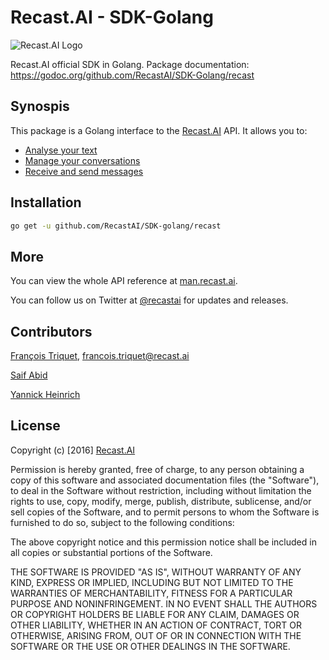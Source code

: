 # Recast.AI - SDK-Golang

[logo]: https://github.com/RecastAI/SDK-NodeJs/blob/master/misc/logo-inline.png "Recast.AI"

![Recast.AI Logo][logo]

Recast.AI official SDK in Golang.
Package documentation: https://godoc.org/github.com/RecastAI/SDK-Golang/recast

## Synospis

This package is a Golang interface to the [Recast.AI](https://recast.ai) API. It allows you to:
- [Analyse your text](https://github.com/RecastAI/SDK-Golang/wiki/Analyse-text)
- [Manage your conversations](https://github.com/RecastAI/SDK-Golang/wiki/Build-your-bot)
- [Receive and send messages](https://github.com/RecastAI/SDK-Golang/wiki/Build-your-bot)

## Installation

```bash
go get -u github.com/RecastAI/SDK-golang/recast
```

## More

You can view the whole API reference at [man.recast.ai](https://man.recast.ai).

You can follow us on Twitter at [@recastai](https://twitter.com/recastai) for updates and releases.

## Contributors

[François Triquet](https://github.com/ftriquet), francois.triquet@recast.ai

[Saif Abid](https://github.com/saifabid)

[Yannick Heinrich](https://github.com/yageek)

## License

Copyright (c) [2016] [Recast.AI](https://recast.ai)

Permission is hereby granted, free of charge, to any person obtaining a copy
of this software and associated documentation files (the "Software"), to deal
in the Software without restriction, including without limitation the rights
to use, copy, modify, merge, publish, distribute, sublicense, and/or sell
copies of the Software, and to permit persons to whom the Software is
furnished to do so, subject to the following conditions:

The above copyright notice and this permission notice shall be included in all
copies or substantial portions of the Software.

THE SOFTWARE IS PROVIDED "AS IS", WITHOUT WARRANTY OF ANY KIND, EXPRESS OR
IMPLIED, INCLUDING BUT NOT LIMITED TO THE WARRANTIES OF MERCHANTABILITY,
FITNESS FOR A PARTICULAR PURPOSE AND NONINFRINGEMENT. IN NO EVENT SHALL THE
AUTHORS OR COPYRIGHT HOLDERS BE LIABLE FOR ANY CLAIM, DAMAGES OR OTHER
LIABILITY, WHETHER IN AN ACTION OF CONTRACT, TORT OR OTHERWISE, ARISING FROM,
OUT OF OR IN CONNECTION WITH THE SOFTWARE OR THE USE OR OTHER DEALINGS IN THE
SOFTWARE.

